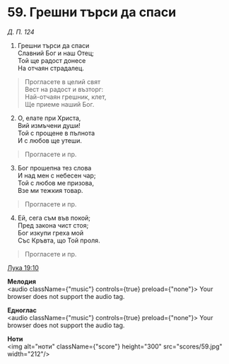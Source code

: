 # 59. Грешни търси да спаси

_Д. П. 124_

1. Грешни търси да спаси  
Славний Бог и наш Отец;  
Той ще радост донесе  
На отчаян страдалец.  

> Прогласете в целий свят  
> Вест на радост и възторг:  
> Най-отчаян грешник, клет,  
> Ще приеме наший Бог.  

2. О, елате при Христа,  
Вий измъчени души!  
Той с прощене в пълнота  
И с любов ще утеши.  

> Прогласете и пр.  

3. Бог прошепна тез слова  
И над мен с небесен чар;  
Той с любов ме призова,  
Взе ми тежкия товар.  

> Прогласете и пр.  

4. Ей, сега съм във покой;  
Пред закона чист стоя;  
Бог изкупи греха мой  
Със Кръвта, що Той проля.  

> Прогласете и пр.

[Лука 19:10](http://biblia.bg/index.php?k=42&g=19&s=10)

**Мелодия**  
<audio className={"music"} controls={true} preload={"none"}>
    <source src="mp3/59.mp3" type="audio/mpeg"/>
    Your browser does not support the audio tag.
</audio>

**Едноглас**  
<audio className={"music"} controls={true} preload={"none"}>
    <source src="transp/59.mp3" type="audio/mpeg"/>
    Your browser does not support the audio tag.
</audio>

**Ноти**  
<img alt="ноти" className={"score"} height="300" src="scores/59.jpg" width="212"/>
